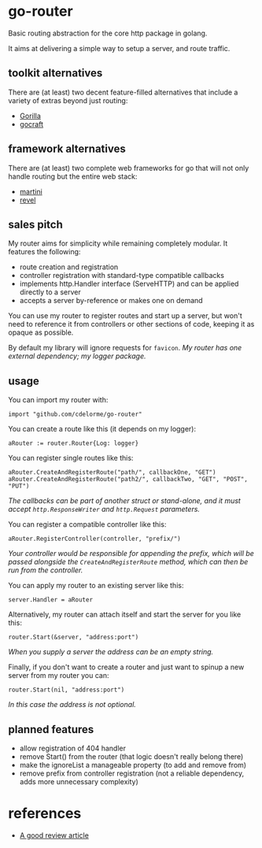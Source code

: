 
# go-router

Basic routing abstraction for the core http package in golang.

It aims at delivering a simple way to setup a server, and route traffic.


## toolkit alternatives

There are (at least) two decent feature-filled alternatives that include a variety of extras beyond just routing:

- [Gorilla](http://www.gorillatoolkit.org/)
- [gocraft](https://github.com/gocraft/web)


## framework alternatives

There are (at least) two complete web frameworks for go that will not only handle routing but the entire web stack:

- [martini](http://martini.codegangsta.io/)
- [revel](http://revel.github.io/)


## sales pitch

My router aims for simplicity while remaining completely modular.  It features the following:

- route creation and registration
- controller registration with standard-type compatible callbacks
- implements http.Handler interface (ServeHTTP) and can be applied directly to a server
- accepts a server by-reference or makes one on demand

You can use my router to register routes and start up a server, but won't need to reference it from controllers or other sections of code, keeping it as opaque as possible.

By default my library will ignore requests for `favicon`.  _My router has one external dependency; my logger package._


## usage

You can import my router with:

    import "github.com/cdelorme/go-router"

You can create a route like this (it depends on my logger):

    aRouter := router.Router{Log: logger}

You can register single routes like this:

    aRouter.CreateAndRegisterRoute("path/", callbackOne, "GET")
    aRouter.CreateAndRegisterRoute("path2/", callbackTwo, "GET", "POST", "PUT")

_The callbacks can be part of another struct or stand-alone, and it must accept `http.ResponseWriter` and `http.Request` parameters._

You can register a compatible controller like this:

    aRouter.RegisterController(controller, "prefix/")

_Your controller would be responsible for appending the prefix, which will be passed alongside the `CreateAndRegisterRoute` method, which can then be run from the controller._

You can apply my router to an existing server like this:

    server.Handler = aRouter

Alternatively, my router can attach itself and start the server for you like this:

    router.Start(&server, "address:port")

_When you supply a server the address can be an empty string._

Finally, if you don't want to create a router and just want to spinup a new server from my router you can:

    router.Start(nil, "address:port")

_In this case the address is not optional._


## planned features

- allow registration of 404 handler
- remove Start() from the router (that logic doesn't really belong there)
- make the ignoreList a manageable property (to add and remove from)
- remove prefix from controller registration (not a reliable dependency, adds more unnecessary complexity)


# references

- [A good review article](http://corner.squareup.com/2014/05/evaluating-go-frameworks.html)
